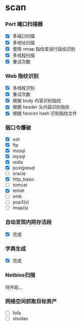 # scan

### Port 端口扫描器

- [x] 多端口扫描
- [x] 多地址扫描
- [x] 使用 nmap 指纹库进行指纹识别
- [x] 多线程扫描
- [x] 重试次数

### Web 指纹识别

- [x] 多线程识别
- [x] 重试次数
- [x] 根据 body 内容识别指纹
- [x] 根据 header 头内容识别指纹
- [x] 根据 favicon hash 识别指纹文件

### 弱口令爆破

- [x] ssh
- [x] ftp
- [x] mssql
- [x] mysql
- [x] redis
- [x] postgresql
- [ ] oracle
- [x] http_basic
- [ ] tomcat
- [x] telnet
- [ ] smb
- [ ] pop3(s)
- [ ] imap(s)

### 自动发现内网存活段

- [x] 完成

### 字典生成

- [x] 完成

### Netbios扫描

待开始...

### 网络空间抓取目标资产

- [ ] fofa
- [ ] shodan
